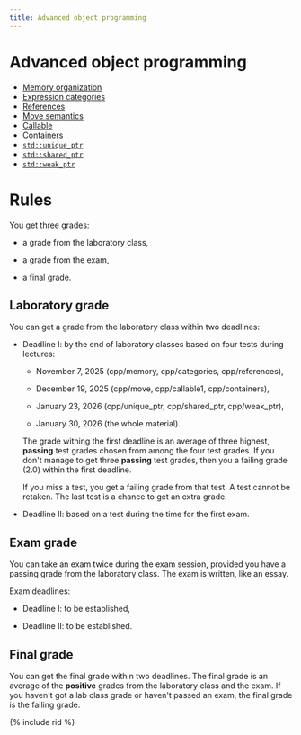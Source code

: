 ```yaml
---
title: Advanced object programming
---
```


# Advanced object programming

* [Memory organization](memory)
* [Expression categories](categories)
* [References](references)
* [Move semantics](move)
* [Callable](callable1)
* [Containers](containers)
* [`std::unique_ptr`](unique_ptr)
* [`std::shared_ptr`](shared_ptr)
* [`std::weak_ptr`](weak_ptr)

# Rules

You get three grades:

* a grade from the laboratory class,

* a grade from the exam,

* a final grade.

## Laboratory grade

You can get a grade from the laboratory class within two deadlines:

* Deadline I: by the end of laboratory classes based on four tests
  during lectures:

  - November 7, 2025 (cpp/memory, cpp/categories, cpp/references),

  - December 19, 2025 (cpp/move, cpp/callable1, cpp/containers),

  - January 23, 2026 (cpp/unique_ptr, cpp/shared_ptr, cpp/weak_ptr),

  - January 30, 2026 (the whole material).

  The grade withing the first deadline is an average of three highest,
  **passing** test grades chosen from among the four test grades.  If
  you don't manage to get three **passing** test grades, then you a
  failing grade (2.0) within the first deadline.

  If you miss a test, you get a failing grade from that test.  A test
  cannot be retaken.  The last test is a chance to get an extra grade.

* Deadline II: based on a test during the time for the first exam.

## Exam grade

You can take an exam twice during the exam session, provided you have
a passing grade from the laboratory class.  The exam is written, like
an essay.

Exam deadlines:

* Deadline I: to be established,

* Deadline II: to be established.

## Final grade

You can get the final grade within two deadlines.  The final grade is
an average of the **positive** grades from the laboratory class and
the exam.  If you haven't got a lab class grade or haven't passed an
exam, the final grade is the failing grade.

{% include rid %}
